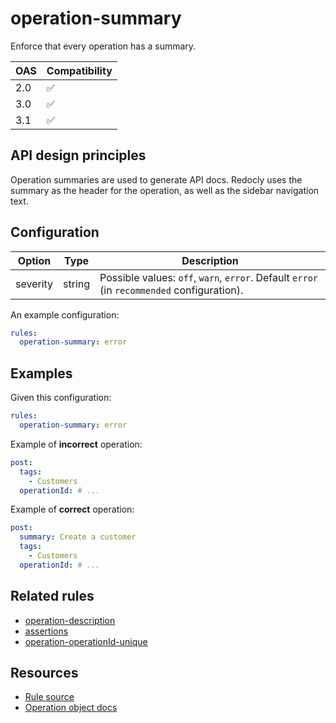 # operation-summary

Enforce that every operation has a summary.

|OAS|Compatibility|
|---|---|
|2.0|✅|
|3.0|✅|
|3.1|✅|


## API design principles

Operation summaries are used to generate API docs.
Redocly uses the summary as the header for the operation, as well as the sidebar navigation text.

## Configuration


|Option|Type|Description|
|---|---|---|
|severity|string|Possible values: `off`, `warn`, `error`. Default `error` (in `recommended` configuration). |

An example configuration:

```yaml
rules:
  operation-summary: error
```

## Examples

Given this configuration:

```yaml
rules:
  operation-summary: error
```

Example of **incorrect** operation:

```yaml
post:
  tags:
    - Customers
  operationId: # ...
```

Example of **correct** operation:

```yaml
post:
  summary: Create a customer
  tags:
    - Customers
  operationId: # ...
```

## Related rules

- [operation-description](./operation-description.md)
- [assertions](./assertions.md)
- [operation-operationId-unique](./operation-operationId-unique.md)

## Resources

- [Rule source](https://github.com/Redocly/redocly-cli/blob/master/packages/core/src/rules/common/operation-summary.ts)
- [Operation object docs](https://redocly.com/docs/openapi-visual-reference/operation/)
